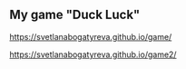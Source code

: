 ## My game "Duck Luck"
https://svetlanabogatyreva.github.io/game/

https://svetlanabogatyreva.github.io/game2/
